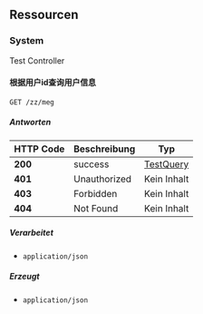 
<a name="paths"></a>
## Ressourcen

<a name="system_resource"></a>
### System
Test Controller


<a name="megusingget"></a>
#### 根据用户id查询用户信息
```
GET /zz/meg
```


##### Antworten

|HTTP Code|Beschreibung|Typ|
|---|---|---|
|**200**|success|[TestQuery](#testquery)|
|**401**|Unauthorized|Kein Inhalt|
|**403**|Forbidden|Kein Inhalt|
|**404**|Not Found|Kein Inhalt|


##### Verarbeitet

* `application/json`


##### Erzeugt

* `application/json`



